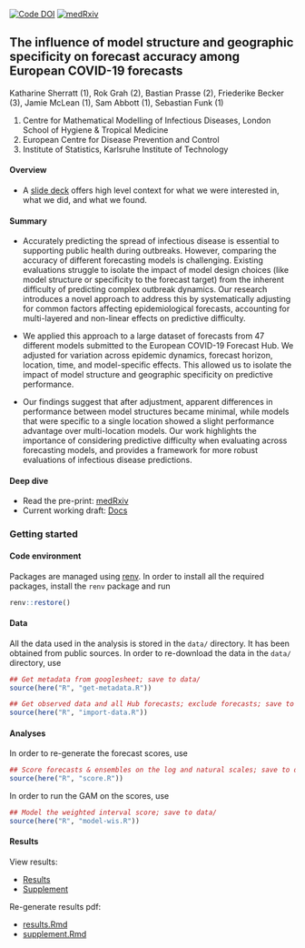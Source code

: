 
[![Code
DOI](https://img.shields.io/badge/Code%20DOI-10.5281/zenodo.14903161-blue)](https://doi.org/10.5281/zenodo.14903161)
[![medRxiv](https://img.shields.io/badge/medRxiv-10.1101/2025.04.10.25325611-blue)](https://doi.org/10.1101/2025.04.10.25325611)

## The influence of model structure and geographic specificity on forecast accuracy among European COVID-19 forecasts

Katharine Sherratt (1), Rok Grah (2), Bastian Prasse (2), Friederike
Becker (3), Jamie McLean (1), Sam Abbott (1), Sebastian Funk (1)

1)  Centre for Mathematical Modelling of Infectious Diseases, London
    School of Hygiene & Tropical Medicine
2)  European Centre for Disease Prevention and Control
3)  Institute of Statistics, Karlsruhe Institute of Technology

#### Overview

- A [slide
  deck](https://docs.google.com/presentation/d/1BSdTEuZ_zKdU8tBFuRMmP7GwHht1D0oZSkaFWovz9ao/edit?slide=id.p#slide=id.p)
  offers high level context for what we were interested in, what we did,
  and what we found.

#### Summary

- Accurately predicting the spread of infectious disease is essential to
  supporting public health during outbreaks. However, comparing the
  accuracy of different forecasting models is challenging. Existing
  evaluations struggle to isolate the impact of model design choices
  (like model structure or specificity to the forecast target) from the
  inherent difficulty of predicting complex outbreak dynamics. Our
  research introduces a novel approach to address this by systematically
  adjusting for common factors affecting epidemiological forecasts,
  accounting for multi-layered and non-linear effects on predictive
  difficulty.

- We applied this approach to a large dataset of forecasts from 47
  different models submitted to the European COVID-19 Forecast Hub. We
  adjusted for variation across epidemic dynamics, forecast horizon,
  location, time, and model-specific effects. This allowed us to isolate
  the impact of model structure and geographic specificity on predictive
  performance.

- Our findings suggest that after adjustment, apparent differences in
  performance between model structures became minimal, while models that
  were specific to a single location showed a slight performance
  advantage over multi-location models. Our work highlights the
  importance of considering predictive difficulty when evaluating across
  forecasting models, and provides a framework for more robust
  evaluations of infectious disease predictions.

#### Deep dive

- Read the pre-print:
  [medRxiv](https://doi.org/10.1101/2025.04.10.25325611)
- Current working draft:
  [Docs](https://docs.google.com/document/d/1OOVUHR_BGWcviSNxvaHvbXD16Bb3Y_zhw--7gAGBqMk/edit#)

### Getting started

#### Code environment

Packages are managed using
[renv](https://rstudio.github.io/renv/articles/renv.html). In order to
install all the required packages, install the `renv` package and run

``` r
renv::restore()
```

#### Data

All the data used in the analysis is stored in the `data/` directory. It
has been obtained from public sources. In order to re-download the data
in the `data/` directory, use

``` r
## Get metadata from googlesheet; save to data/
source(here("R", "get-metadata.R"))

## Get observed data and all Hub forecasts; exclude forecasts; save to data/
source(here("R", "import-data.R"))
```

#### Analyses

In order to re-generate the forecast scores, use

``` r
## Score forecasts & ensembles on the log and natural scales; save to data/
source(here("R", "score.R"))
```

In order to run the GAM on the scores, use

``` r
## Model the weighted interval score; save to data/
source(here("R", "model-wis.R"))
```

#### Results

View results:

- [Results](./report/results.pdf)
- [Supplement](./report/supplement/supplement.pdf)

Re-generate results pdf:

- [results.Rmd](./report/results.Rmd)
- [supplement.Rmd](./report/supplement/supplement.Rmd)
